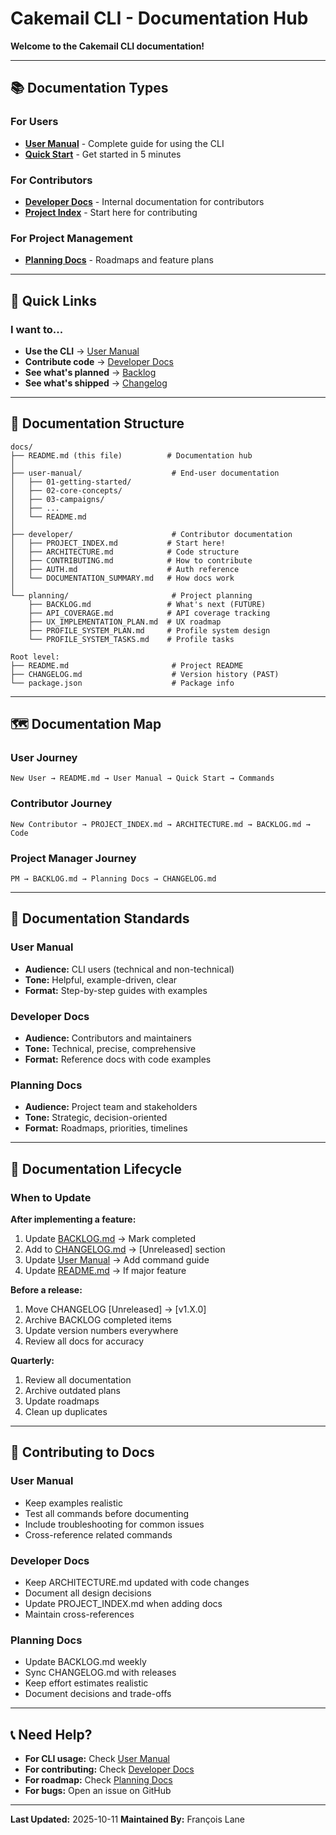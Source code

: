 # Cakemail CLI - Documentation Hub

**Welcome to the Cakemail CLI documentation!**

---

## 📚 Documentation Types

### For Users
- **[User Manual](./user-manual/)** - Complete guide for using the CLI
- **[Quick Start](./user-manual/01-getting-started/quick-start.md)** - Get started in 5 minutes

### For Contributors
- **[Developer Docs](./developer/)** - Internal documentation for contributors
- **[Project Index](./developer/PROJECT_INDEX.md)** - Start here for contributing

### For Project Management
- **[Planning Docs](./planning/)** - Roadmaps and feature plans

---

## 🚀 Quick Links

### I want to...
- **Use the CLI** → [User Manual](./user-manual/)
- **Contribute code** → [Developer Docs](./developer/)
- **See what's planned** → [Backlog](./planning/BACKLOG.md)
- **See what's shipped** → [Changelog](../CHANGELOG.md)

---

## 📖 Documentation Structure

```
docs/
├── README.md (this file)          # Documentation hub
│
├── user-manual/                    # End-user documentation
│   ├── 01-getting-started/
│   ├── 02-core-concepts/
│   ├── 03-campaigns/
│   ├── ...
│   └── README.md
│
├── developer/                      # Contributor documentation
│   ├── PROJECT_INDEX.md           # Start here!
│   ├── ARCHITECTURE.md            # Code structure
│   ├── CONTRIBUTING.md            # How to contribute
│   ├── AUTH.md                    # Auth reference
│   └── DOCUMENTATION_SUMMARY.md   # How docs work
│
└── planning/                       # Project planning
    ├── BACKLOG.md                 # What's next (FUTURE)
    ├── API_COVERAGE.md            # API coverage tracking
    ├── UX_IMPLEMENTATION_PLAN.md  # UX roadmap
    ├── PROFILE_SYSTEM_PLAN.md     # Profile system design
    └── PROFILE_SYSTEM_TASKS.md    # Profile tasks

Root level:
├── README.md                       # Project README
├── CHANGELOG.md                    # Version history (PAST)
└── package.json                    # Package info
```

---

## 🗺️ Documentation Map

### User Journey
```
New User → README.md → User Manual → Quick Start → Commands
```

### Contributor Journey
```
New Contributor → PROJECT_INDEX.md → ARCHITECTURE.md → BACKLOG.md → Code
```

### Project Manager Journey
```
PM → BACKLOG.md → Planning Docs → CHANGELOG.md
```

---

## 📝 Documentation Standards

### User Manual
- **Audience:** CLI users (technical and non-technical)
- **Tone:** Helpful, example-driven, clear
- **Format:** Step-by-step guides with examples

### Developer Docs
- **Audience:** Contributors and maintainers
- **Tone:** Technical, precise, comprehensive
- **Format:** Reference docs with code examples

### Planning Docs
- **Audience:** Project team and stakeholders
- **Tone:** Strategic, decision-oriented
- **Format:** Roadmaps, priorities, timelines

---

## 🔄 Documentation Lifecycle

### When to Update

**After implementing a feature:**
1. Update [BACKLOG.md](./planning/BACKLOG.md) → Mark completed
2. Add to [CHANGELOG.md](../CHANGELOG.md) → [Unreleased] section
3. Update [User Manual](./user-manual/) → Add command guide
4. Update [README.md](../README.md) → If major feature

**Before a release:**
1. Move CHANGELOG [Unreleased] → [v1.X.0]
2. Archive BACKLOG completed items
3. Update version numbers everywhere
4. Review all docs for accuracy

**Quarterly:**
1. Review all documentation
2. Archive outdated plans
3. Update roadmaps
4. Clean up duplicates

---

## 🤝 Contributing to Docs

### User Manual
- Keep examples realistic
- Test all commands before documenting
- Include troubleshooting for common issues
- Cross-reference related commands

### Developer Docs
- Keep ARCHITECTURE.md updated with code changes
- Document all design decisions
- Update PROJECT_INDEX.md when adding docs
- Maintain cross-references

### Planning Docs
- Update BACKLOG.md weekly
- Sync CHANGELOG.md with releases
- Keep effort estimates realistic
- Document decisions and trade-offs

---

## 📞 Need Help?

- **For CLI usage:** Check [User Manual](./user-manual/)
- **For contributing:** Check [Developer Docs](./developer/)
- **For roadmap:** Check [Planning Docs](./planning/)
- **For bugs:** Open an issue on GitHub

---

**Last Updated:** 2025-10-11
**Maintained By:** François Lane
